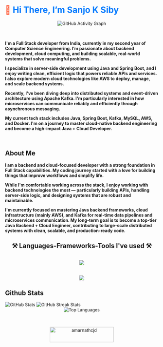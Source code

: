 <h1 style="color: #FF5733;">👋 <span style="color:#007BFF;">Hi There, I’m <b>Sanjo K Siby</b></span></h1>



<div align="center">
   <img src="https://github-readme-activity-graph.vercel.app/graph?username=Skywalker690&theme=github-compact&height=400&point=3461eb&line=6aa66a&area_color=3e3e40&area=true&hide_border=true&custom_title=My%20This%20Month%27s%20Activity%20Graph%20%F0%9F%98%89&radius=4" alt="GitHub Activity Graph">
  <br/>
  <br/>
  
</div>
<br/>

<p><b>I'm a Full Stack developer from India, currently in my second year of Computer Science Engineering. I’m passionate about backend development, cloud computing, and building scalable, real-world systems that solve meaningful problems.

I specialize in server-side development using Java and Spring Boot, and I enjoy writing clean, efficient logic that powers reliable APIs and services. I also explore modern cloud technologies like AWS to deploy, manage, and scale backend systems.

Recently, I've been diving deep into distributed systems and event-driven architecture using Apache Kafka. I'm particularly interested in how microservices can communicate reliably and efficiently through asynchronous messaging.

My current tech stack includes Java, Spring Boot, Kafka, MySQL, AWS, and Docker. I'm on a journey to master cloud-native backend engineering and become a high-impact Java + Cloud Developer.
</b></p>
<br>

<h2><b>About Me</b></h2>

<p><b>I am a backend and cloud-focused developer with a strong foundation in Full Stack capabilities. My coding journey started with a love for building things that improve workflows and simplify life.

While I'm comfortable working across the stack, I enjoy working with backend technologies the most — particularly building APIs, handling server-side logic, and designing systems that are robust and maintainable.

I'm currently focused on mastering Java backend frameworks, cloud infrastructure (mainly AWS), and Kafka for real-time data pipelines and microservices communication. My long-term goal is to become a top-tier Java Backend + Cloud Engineer, contributing to large-scale distributed systems with clean, scalable, and production-ready code.
</b></p>





<h2 align="center"><b>⚒️ Languages-Frameworks-Tools I've used ⚒️</b></h2>
<br/>
<div align="center">
    <img src="https://skillicons.dev/icons?i=java,spring,maven,postgres,postman,kafka,aws,idea,git" />
    <br/><br/><br>
    <img src="https://skillicons.dev/icons?i=html,css,tailwindcss,bootstrap,react,mongodb,vercel,python,javascript,c,firebase,nodejs,mysql,github,vscode&perline=8" />
    <br>
</div>

<h2 align="left"><b>Github Stats</b></h2>
<img src="https://github-readme-stats-alpha-snowy-32.vercel.app/api?username=Skywalker690&show_icons=true&theme=transparent&hide_border=true&count_private=true&include_all_commits=true" alt="GitHub Stats">
<img src="https://github-readme-streak-stats.herokuapp.com/?user=Skywalker690&theme=dark&hide_border=true" alt="GitHub Streak Stats"><br/>

<div align='center'>
  <img  src="https://github-readme-stats-alpha-snowy-32.vercel.app/api/top-langs/?username=Skywalker690&theme=dark&include_all_commits=true&count_private=true&layout=compact&langs_count=10&hide_border=true" alt="Top Languages">

</div>




<div align='center'>
  <br/><br/>
<p><a href="https://buymeacoffee.com/skywalker690"> <img align="center" src="https://cdn.buymeacoffee.com/buttons/v2/default-yellow.png" height="50" width="210" alt="amarnathcjd" /></a></p><br>

</div>
</div>

